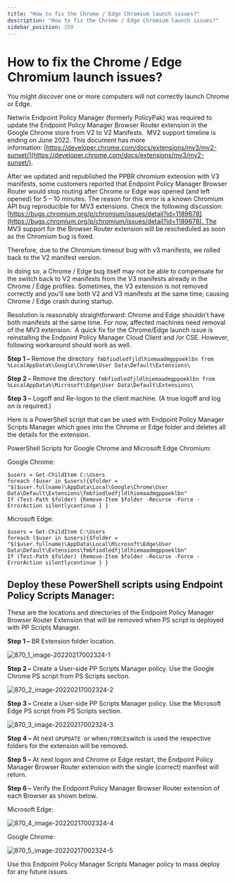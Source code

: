 ```yaml
---
title: "How to fix the Chrome / Edge Chromium launch issues?"
description: "How to fix the Chrome / Edge Chromium launch issues?"
sidebar_position: 250
---
```


# How to fix the Chrome / Edge Chromium launch issues?

You might discover one or more computers will not correctly launch Chrome or Edge.

Netwrix Endpoint Policy Manager (formerly PolicyPak) was required to update the Endpoint Policy
Manager Browser Router extension in the Google Chrome store from V2 to V2 Manifests.  MV2 support
timeline is ending on June 2022. This document has more
information: [https://developer.chrome.com/docs/extensions/mv3/mv2-sunset/](https://developer.chrome.com/docs/extensions/mv3/mv2-sunset/).

After we updated and republished the PPBR chromium extension with V3 manifests, some customers
reported that Endpoint Policy Manager Browser Router would stop routing after Chrome or Edge was
opened (and left opened) for 5 – 10 minutes. The reason for this error is a known Chromium API bug
reproducible for MV3 extensions. Check the following discussion:
[https://bugs.chromium.org/p/chromium/issues/detail?id=1189678](https://bugs.chromium.org/p/chromium/issues/detail?id=1189678). The
MV3 support for the Browser Router extension will be rescheduled as soon as the Chromium bug is
fixed.

Therefore, due to the Chromium timeout bug with v3 manifests, we rolled back to the V2 manifest
version.

In doing so, a Chrome / Edge bug itself may not be able to compensate for the switch back to V2
manifests from the V3 manifests already in the Chrome / Edge profiles. Sometimes, the V3 extension
is not removed correctly and you'll see both V2 and V3 manifests at the same time; causing Chrome /
Edge crash during startup.

Resolution is reasonably straightforward: Chrome and Edge shouldn't have both manifests at the same
time. For now, affected machines need removal of the MV3 extension. 
 A quick fix for the Chrome/Edge launch issue is reinstalling the Endpoint Policy Manager Cloud
Client and /or CSE. However, following workaround should work as well.

**Step 1 –** Remove the
directory` fmbfiodledfjldlhiemaadmgppoeklbn from %LocalAppData%\Google\Chrome\User Data\Default\Extensions\`

**Step 2 –** Remove the
directory` fmbfiodledfjldlhiemaadmgppoeklbn from %LocalAppData%\Microsoft\Edge\User Data\Default\Extensions\`

**Step 3 –** Logoff and Re-logon to the client machine. (A true logoff and log on is required.)

Here is a PowerShell script that can be used with Endpoint Policy Manager Scripts Manager which goes
into the Chrome or Edge folder and deletes all the details for the extension.

PowerShell Scripts for Google Chrome and Microsoft Edge Chromium:

Google Chrome:

```
$users = Get-ChildItem C:\Users
foreach ($user in $users){$folder = "$($user.fullname)\AppData\Local\Google\Chrome\User Data\Default\Extensions\fmbfiodledfjldlhiemaadmgppoeklbn"
If (Test-Path $folder) {Remove-Item $folder -Recurse -Force -ErrorAction silentlycontinue } }
```

Microsoft Edge:

```
$users = Get-ChildItem C:\Users
foreach ($user in $users){$folder = "$($user.fullname)\AppData\Local\Microsoft\Edge\User Data\Default\Extensions\fmbfiodledfjldlhiemaadmgppoeklbn"
If (Test-Path $folder) {Remove-Item $folder -Recurse -Force -ErrorAction silentlycontinue } }
```

## Deploy these PowerShell scripts using Endpoint Policy Scripts Manager:

These are the locations and directories of the Endpoint Policy Manager Browser Router Extension that
will be removed when PS script is deployed with PP Scripts Manager.

**Step 1 –** BR Extension folder location.

![870_1_image-20220217002324-1](/images/endpointpolicymanager/troubleshooting/browserrouter/chrome/870_1_image-20220217002324-1.webp)

**Step 2 –** Create a User-side PP Scripts Manager policy. Use the Google Chrome PS script from PS
Scripts section.

![870_2_image-20220217002324-2](/images/endpointpolicymanager/troubleshooting/browserrouter/chrome/870_2_image-20220217002324-2.webp)

**Step 3 –** Create a User-side PP Scripts Manager policy. Use the Microsoft Edge PS script from PS
Scripts section.

![870_3_image-20220217002324-3](/images/endpointpolicymanager/troubleshooting/browserrouter/chrome/870_3_image-20220217002324-3.webp)

**Step 4 –** At next `GPUPDATE `or when`/FORCE`switch is used the respective folders for the
extension will be removed.

**Step 5 –** At next logon and Chrome or Edge restart, the Endpoint Policy Manager Browser Router
extension with the single (correct) manifest will return.

**Step 6 –** Verify the Endpoint Policy Manager Browser Router extension of each Browser as shown
below.

Microsoft Edge:

![870_4_image-20220217002324-4](/images/endpointpolicymanager/troubleshooting/browserrouter/chrome/870_4_image-20220217002324-4.webp)

Google Chrome:

![870_5_image-20220217002324-5](/images/endpointpolicymanager/troubleshooting/browserrouter/chrome/870_5_image-20220217002324-5.webp)

Use this Endpoint Policy Manager Scripts Manager policy to mass deploy for any future issues.

